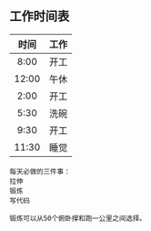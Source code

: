 ## 工作时间表

|时间|工作|
|:---:|:---:|
|8:00|开工|
|12:00|午休|
|2:00|开工|
|5:30|洗碗|
|9:30|开工|
|11:30|睡觉|


```
每天必做的三件事：
拉伸
锻炼
写代码

锻炼可以从50个俯卧撑和跑一公里之间选择。
```
